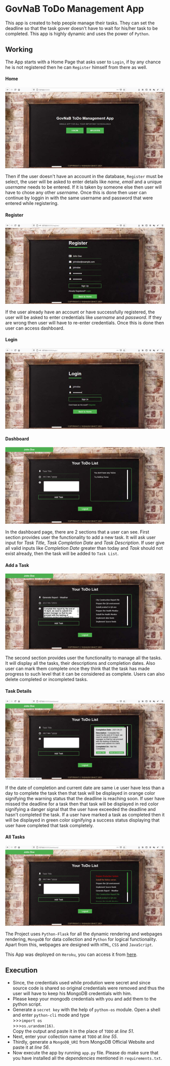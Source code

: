 # GovNaB ToDo Management App

This app is created to help people manage their tasks. They can set the deadline so that the task gover doesn't have to wait for his/her task to be completed. This app is highly dynamic and uses the power of `Python`.

## Working

The App starts with a Home Page that asks user to `Login`, if by any chance he is not registered then he can `Register` himself from there as well.

#### Home
![home](./img/home.png "Home")

Then if the user doesn't have an account in the database, `Register` must be select, the user will be asked to enter details like _name_, _email_ and a unique _username_ needs to be entered. If it is taken by someone else then user will have to chose any other _username_. Once this is done then user can continue by loggin in with the same username and password that were entered while registering.

#### Register
![register](./img/register.png "Register")

If the user already have an account or have successfully registered, the user will be asked to enter credentials like _username_ and _password_. If they are wrong then user will have to re-enter credentials. Once this is done then user can access dashboard.

#### Login
![login](./img/login.png "Login")

#### Dashboard
![dashboard](./img/dashboard.png "Dashboard")

In the dashboard page, there are 2 sections that a user can see. First section provides user the functionality to add a new task. It will ask user input for _Task Title_, _Task Completion Date_ and _Task Description_. If user give all valid inputs like _Completion Date_ greater than today and _Task_ should not exist already, then the task will be added to `Task List`.

#### Add a Task
![add](./img/task_add.png "Add Task")

The second section provides user the functionality to manage all the tasks. It will display all the tasks, their descriptions and completion dates. Also user can mark them complete once they think that the task has made progress to such level that it can be considered as complete. Users can also delete completed or incompleted tasks.

#### Task Details
![details](./img/task_details.png "Details")

If the date of completion and current date are same i.e user have less than a day to complete the task then that task will be displayed in orange color signifying the warning status that the deadline is reaching soon. If user have missed the deadline for a task then that task will be displayed in red color signifying a danger signal that the user have exceeded the deadline and hasn't completed the task. If a user have marked a task as completed then it will be displayed in green color signifying a success status displaying that user have completed that task completely.

#### All Tasks
![all tasks](./img/task_list.png "All Tasks")

The Project uses `Python-Flask` for all the dynamic rendering and webpages rendering, `MongoDB` for data collection and `Python` for logical functionality. Apart from this, webpages are designed with `HTML`, `CSS` and `JavaScript`.

This App was deployed on `Heroku`, you can access it from [here](https://www.google.com).

## Execution

- Since, the credentials used while prodution were secret and since source code is shared so original credentials were removed and thus the user will have to keep his MongoDB credentials with him.
- Please keep your mongodb credentials with you and add them to the python script.
- Generate a `secret key` with the help of `python-os` module. Open a shell and enter `python-cli` mode and type<br>>>>```import os```<br>>>>```os.urandom(16)```.<br>Copy the output and paste it in the place of `TODO` at _line 51_.
- Next, enter your collection name at `TODO` at _line 55_.
- Thirdly, generate a `MongoDB_URI` from MongoDB Official Website and paste it at _line 56_.
- Now execute the app by running `app.py` file. Please do make sure that you have installed all the _dependencies_ mentioned in `requirements.txt`.